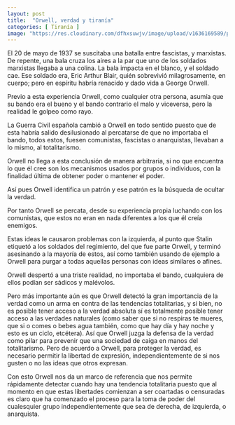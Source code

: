 ```yaml
---
layout: post
title:  "Orwell, verdad y tiranía"
categories: [ Tiranía ]
image: "https://res.cloudinary.com/dfhxsuwjv/image/upload/v1636169589/poligrafos/poligrafos_post_cover_01.png"
---
```


El 20 de mayo de 1937 se suscitaba una batalla entre fascistas, y marxistas. De repente, una bala cruza los aires a la par que uno de los soldados marxistas llegaba a una colina. La bala impacta en el blanco, y el soldado cae. Ese soldado era, Eric Arthur Blair, quién sobrevivió milagrosamente, en cuerpo; pero en espíritu habría renacido y dado vida a George Orwell.

Previo a esta experiencia Orwell, como cualquier otra persona, asumía que su bando era el bueno y el bando contrario el malo y viceversa, pero la realidad le golpeo como rayo.

La Guerra Civil española cambió a Orwell en todo sentido puesto que de esta habría salido desilusionado al percatarse de que no importaba el bando, todos estos, fuesen comunistas, fascistas o anarquistas, llevaban a lo mismo, al totalitarismo.

Orwell no llega a esta conclusión de manera arbitraria, si no que encuentra lo que él cree son los mecanismos usados por grupos o individuos, con la finalidad última de obtener poder o mantener el poder.

Así pues Orwell identifica un patrón y ese patrón es la búsqueda de ocultar la verdad. 

Por tanto Orwell se percata, desde su experiencia propia luchando con los comunistas, que estos no eran en nada diferentes a los que él creía enemigos. 

Estas ideas le causaron problemas con la izquierda, al punto que Stalin etiquetó a los soldados del regimiento, del que fue parte Orwell, y terminó asesinando a la mayoría de estos, así como también usando de ejemplo a Orwell para purgar a todas aquellas personas con ideas similares o afines.

Orwell despertó a una triste realidad, no importaba el bando, cualquiera de ellos podían ser sádicos y malévolos.

Pero más importante aún es que Orwell detectó la gran importancia de la verdad como un arma en contra de las tendencias totalitarias, y si bien, no es posible tener acceso a la verdad absoluta sí es totalmente posible tener acceso a las verdades naturales (como saber que si no respiras te mueres, que si o comes o bebes agua también, como que hay día y hay noche y esto es un ciclo, etcétera). Así que Orwell juzga la defensa de la verdad como pilar para prevenir que una sociedad de caiga en manos del totalitarismo. Pero de acuerdo a Orwell, para proteger la verdad, es necesario permitir la libertad de expresión, independientemente de si nos gusten o no las ideas que otros expresan.

Con esto Orwell nos da un marco de referencia que nos permite rápidamente detectar cuando hay una tendencia totalitaria puesto que al momento en que estas libertades comienzan a ser coartadas o censuradas es claro que ha comenzado el proceso para la toma de poder del cualesquier grupo independientemente que sea de derecha, de izquierda, o anarquista.
